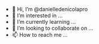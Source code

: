 - 👋 Hi, I’m @danielledenicolapro
- 👀 I’m interested in ...
- 🌱 I’m currently learning ...
- 💞️ I’m looking to collaborate on ...
- 📫 How to reach me ...

<!---
danielledenicolapro/danielledenicolapro is a ✨ special ✨ repository because its `README.md` (this file) appears on your GitHub profile.
You can click the Preview link to take a look at your changes.
--->
